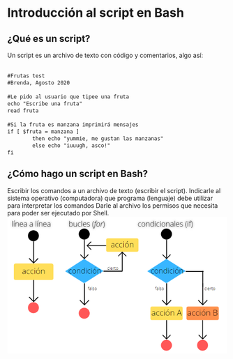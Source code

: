 # Introducción al script en Bash

## ¿Qué es un script?
Un script es un archivo de texto con código y comentarios, algo así: 

```

#Frutas test
#Brenda, Agosto 2020

#Le pido al usuario que tipee una fruta 
echo "Escribe una fruta"
read fruta

#Si la fruta es manzana imprimirá mensajes
if [ $fruta = manzana ]
        then echo "yummie, me gustan las manzanas"
        else echo "iuuugh, asco!"
fi
```

## ¿Cómo hago un script en Bash?
Escribir los comandos a un archivo de texto (escribir el script).
Indicarle al sistema operativo (computadora) que programa (lenguaje) debe utilizar para interpretar los comandos
Darle al archivo los permisos que necesita para poder ser ejecutado por Shell.
![tipos](tipos.png)
